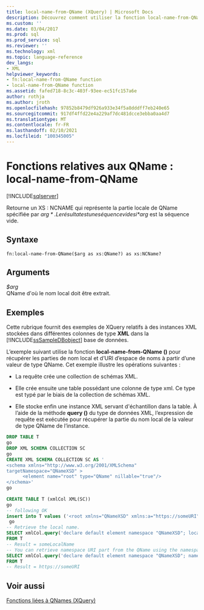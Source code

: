 ```yaml
---
title: local-name-from-QName (XQuery) | Microsoft Docs
description: Découvrez comment utiliser la fonction local-name-from-QName () pour retourner la partie locale du nom d’un QName.
ms.custom: ''
ms.date: 03/04/2017
ms.prod: sql
ms.prod_service: sql
ms.reviewer: ''
ms.technology: xml
ms.topic: language-reference
dev_langs:
- XML
helpviewer_keywords:
- fn:local-name-from-QName function
- local-name-from-QName function
ms.assetid: fafed718-8c3c-403f-93ee-ec51fc157a6e
author: rothja
ms.author: jroth
ms.openlocfilehash: 97852b8479df926a933e34f5a8dddff7eb240e65
ms.sourcegitcommit: 917df4ffd22e4a229af7dc481dcce3ebba0aa4d7
ms.translationtype: MT
ms.contentlocale: fr-FR
ms.lasthandoff: 02/10/2021
ms.locfileid: "100345005"
---
```

# <a name="functions-related-to-qnames---local-name-from-qname"></a>Fonctions relatives aux QName : local-name-from-QName
[!INCLUDE[sqlserver](../includes/applies-to-version/sqlserver.md)]

  Retourne un XS : NCNAME qui représente la partie locale de QName spécifiée par *$arg*. Le résultat est une séquence vide si *$arg* est la séquence vide.  
  
## <a name="syntax"></a>Syntaxe  
  
```  
fn:local-name-from-QName($arg as xs:QName?) as xs:NCName?  
```  
  
## <a name="arguments"></a>Arguments  
 *$arg*  
 QName d'où le nom local doit être extrait.  
  
## <a name="examples"></a>Exemples  
 Cette rubrique fournit des exemples de XQuery relatifs à des instances XML stockées dans différentes colonnes de type **XML** dans la [!INCLUDE[ssSampleDBobject](../includes/sssampledbobject-md.md)] base de données.  
  
 L’exemple suivant utilise la fonction **local-name-from-QName ()** pour récupérer les parties de nom local et d’URI d’espace de noms à partir d’une valeur de type QName. Cet exemple illustre les opérations suivantes :  
  
-   La requête crée une collection de schémas XML.  
  
-   Elle crée ensuite une table possédant une colonne de type xml. Ce type est typé par le biais de la collection de schémas XML.  
  
-   Elle stocke enfin une instance XML servant d'échantillon dans la table. À l’aide de la méthode **query ()** du type de données XML, l’expression de requête est exécutée pour récupérer la partie du nom local de la valeur de type QName de l’instance.  
  
```sql
DROP TABLE T  
go  
DROP XML SCHEMA COLLECTION SC  
go  
CREATE XML SCHEMA COLLECTION SC AS '  
<schema xmlns="http://www.w3.org/2001/XMLSchema"  
targetNamespace="QNameXSD" >  
      <element name="root" type="QName" nillable="true"/>  
</schema>'  
go  
  
CREATE TABLE T (xmlCol XML(SC))  
go  
-- following OK  
insert into T values ('<root xmlns="QNameXSD" xmlns:a="https://someURI">a:someLocalName</root>')  
 go  
-- Retrieve the local name.   
SELECT xmlCol.query('declare default element namespace "QNameXSD"; local-name-from-QName(/root[1])')  
FROM T  
-- Result = someLocalName  
-- You can retrieve namespace URI part from the QName using the namespace-uri-from-QName() function  
SELECT xmlCol.query('declare default element namespace "QNameXSD"; namespace-uri-from-QName(/root[1])')  
FROM T  
-- Result = https://someURI  
```  
  
## <a name="see-also"></a>Voir aussi  
 [Fonctions liées à QNames &#40;XQuery&#41;](./functions-related-to-qnames-expanded-qname.md)  
  
